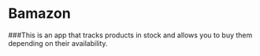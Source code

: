 # Bamazon

###This is an app that tracks products in stock and allows you to buy them depending on their availability.
